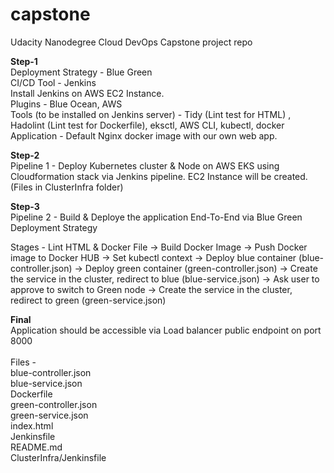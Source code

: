 # capstone
Udacity Nanodegree Cloud DevOps Capstone project repo

**Step-1** <br>
Deployment Strategy - Blue Green <br>
CI/CD Tool - Jenkins <br>
Install Jenkins on AWS EC2 Instance. <br>
Plugins - Blue Ocean, AWS <br>
Tools (to be installed on Jenkins server) - Tidy (Lint test for HTML) , Hadolint (Lint test for Dockerfile), eksctl, AWS CLI, kubectl, docker <br>
Application - Default Nginx docker image with our own web app. <br>

**Step-2** <br>
Pipeline 1 - Deploy Kubernetes cluster & Node on AWS EKS using Cloudformation stack via Jenkins pipeline. EC2 Instance will be created. <br>
(Files in ClusterInfra folder) <br>

**Step-3** <br>
Pipeline 2 - Build & Deploye the application End-To-End via Blue Green Deployment Strategy <br>

Stages - Lint HTML & Docker File -> Build Docker Image -> Push Docker image to Docker HUB -> Set kubectl context -> Deploy blue container (blue-controller.json) -> Deploy green container (green-controller.json) -> Create the service in the cluster, redirect to blue (blue-service.json) -> Ask user to approve to switch to Green node -> Create the service in the cluster, redirect to green (green-service.json) <br>

**Final** <br>
Application should be accessible via Load balancer public endpoint on port 8000 <br>
<br>
Files - <br>
blue-controller.json <br>
blue-service.json <br>
Dockerfile <br>
green-controller.json <br>
green-service.json <br>
index.html <br>
Jenkinsfile <br>
README.md <br>
ClusterInfra/Jenkinsfile <br>




